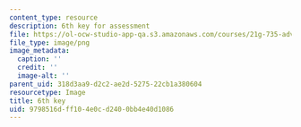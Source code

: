 ```yaml
---
content_type: resource
description: 6th key for assessment
file: https://ol-ocw-studio-app-qa.s3.amazonaws.com/courses/21g-735-advanced-topics-in-hispanic-literature-and-film-the-films-of-luis-bunuel-fall-2013/9798516dff104e0cd2400bb4e40d1086_edu_b-6th-key.png
file_type: image/png
image_metadata:
  caption: ''
  credit: ''
  image-alt: ''
parent_uid: 318d3aa9-d2c2-ae2d-5275-22cb1a380604
resourcetype: Image
title: 6th key
uid: 9798516d-ff10-4e0c-d240-0bb4e40d1086
---
```

